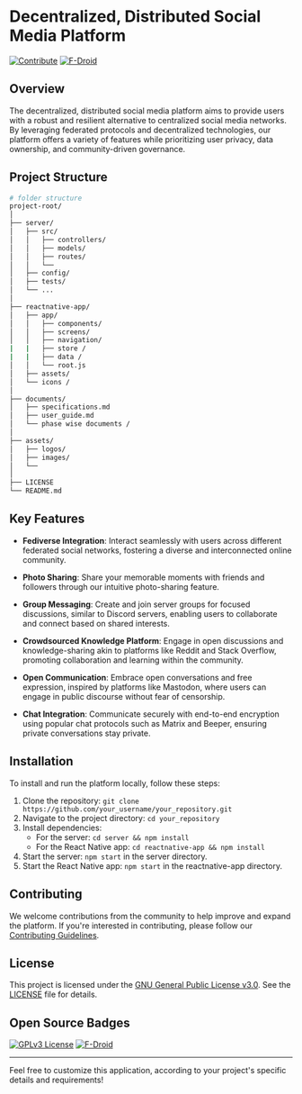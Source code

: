 # Decentralized, Distributed Social Media Platform

[![Contribute](https://img.shields.io/badge/Contribute-Here-green.svg)](link_to_contributing_guidelines)
[![F-Droid](https://img.shields.io/badge/Available_on-F--Droid-blue.svg)](https://f-droid.org/)
## Overview

The decentralized, distributed social media platform aims to provide users with a robust and resilient alternative to centralized social media networks. By leveraging federated protocols and decentralized technologies, our platform offers a variety of features while prioritizing user privacy, data ownership, and community-driven governance.

## Project Structure

```bash
# folder structure 
project-root/
│
├── server/
│   ├── src/
│   │   ├── controllers/
│   │   ├── models/
│   │   ├── routes/
│   │   └── 
│   ├── config/
│   ├── tests/
│   └── ...
│
├── reactnative-app/
│   ├── app/
│   │   ├── components/
│   │   ├── screens/
│   │   ├── navigation/
|   |   ├── store /
|   |   ├── data /
│   │   └── root.js
│   ├── assets/
│   └── icons /
│
├── documents/
│   ├── specifications.md
│   ├── user_guide.md
│   └── phase wise documents /
│
├── assets/
│   ├── logos/
│   ├── images/
│   └── 
│
├── LICENSE
└── README.md
```



## Key Features

- **Fediverse Integration**: Interact seamlessly with users across different federated social networks, fostering a diverse and interconnected online community.
  
- **Photo Sharing**: Share your memorable moments with friends and followers through our intuitive photo-sharing feature.
  
- **Group Messaging**: Create and join server groups for focused discussions, similar to Discord servers, enabling users to collaborate and connect based on shared interests.
  
- **Crowdsourced Knowledge Platform**: Engage in open discussions and knowledge-sharing akin to platforms like Reddit and Stack Overflow, promoting collaboration and learning within the community.
  
- **Open Communication**: Embrace open conversations and free expression, inspired by platforms like Mastodon, where users can engage in public discourse without fear of censorship.
  
- **Chat Integration**: Communicate securely with end-to-end encryption using popular chat protocols such as Matrix and Beeper, ensuring private conversations stay private.

## Installation

To install and run the platform locally, follow these steps:

1. Clone the repository: `git clone https://github.com/your_username/your_repository.git`
2. Navigate to the project directory: `cd your_repository`
3. Install dependencies:
   - For the server: `cd server && npm install`
   - For the React Native app: `cd reactnative-app && npm install`
4. Start the server: `npm start` in the server directory.
5. Start the React Native app: `npm start` in the reactnative-app directory.

## Contributing

We welcome contributions from the community to help improve and expand the platform. If you're interested in contributing, please follow our [Contributing Guidelines](link_to_contributing_guidelines).

## License

This project is licensed under the [GNU General Public License v3.0](LICENSE). See the [LICENSE](LICENSE) file for details.

## Open Source Badges

[![GPLv3 License](https://img.shields.io/badge/License-GPLv3-blue.svg)](LICENSE)
[![F-Droid](https://img.shields.io/badge/Available_on-F--Droid-green.svg)](https://f-droid.org/)

---

Feel free to customize this application,  according to your project's specific details and requirements!
